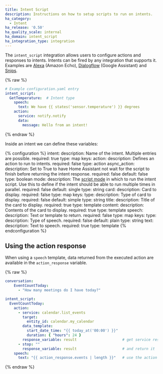 ```yaml
---
title: Intent Script
description: Instructions on how to setup scripts to run on intents.
ha_category:
  - Intent
ha_release: '0.50'
ha_quality_scale: internal
ha_domain: intent_script
ha_integration_type: integration
---
```


The `intent_script` integration allows users to configure actions and responses to intents. Intents can be fired by any integration that supports it. Examples are [Alexa](/integrations/alexa/) (Amazon Echo), [Dialogflow](/integrations/dialogflow/) (Google Assistant) and [Snips](/integrations/snips/).

{% raw %}

```yaml
# Example configuration.yaml entry
intent_script:
  GetTemperature:  # Intent type
    speech:
      text: We have {{ states('sensor.temperature') }} degrees
    action:
      service: notify.notify
      data:
        message: Hello from an intent!
```

{% endraw %}

Inside an intent we can define these variables:

{% configuration %}
intent:
  description: Name of the intent. Multiple entries are possible.
  required: true
  type: map
  keys:
    action:
      description: Defines an action to run to intents.
      required: false
      type: action
    async_action:
      description: Set to True to have Home Assistant not wait for the script to finish before returning the intent response.
      required: false
      default: false
      type: boolean
    mode:
      description: The [script mode](https://www.home-assistant.io/integrations/script/#script-modes) in which to run the intent script. Use this to define if the intent should be able to run multiple times in parallel.
      required: false
      default: single
      type: string
    card:
      description: Card to display.
      required: false
      type: map
      keys:
        type:
          description: Type of card to display.
          required: false
          default: simple
          type: string
        title:
          description: Title of the card to display.
          required: true
          type: template
        content:
          description: Contents of the card to display.
          required: true
          type: template
    speech:
      description: Text or template to return.
      required: false
      type: map
      keys:
        type:
          description: Type of speech.
          required: false
          default: plain
          type: string
        text:
          description: Text to speech.
          required: true
          type: template
{% endconfiguration %}

## Using the action response

When using a `speech` template, data returned from the executed action are
available in the `action_response` variable.

{% raw %}

```yaml
conversation:
    EventCountToday:
      - "How many meetings do I have today?"

intent_script:
  EventCountToday:
    action:
      - service: calendar.list_events
        target:
          entity_id: calendar.my_calendar
        data_template:
          start_date_time: "{{ today_at('00:00') }}"
          duration: { "hours": 24 }
        response_variable: result                     # get service response
      - stop: ""
        response_variable: result                     # and return it
    speech:
      text: "{{ action_response.events | length }}"   # use the action's response
```

{% endraw %}

